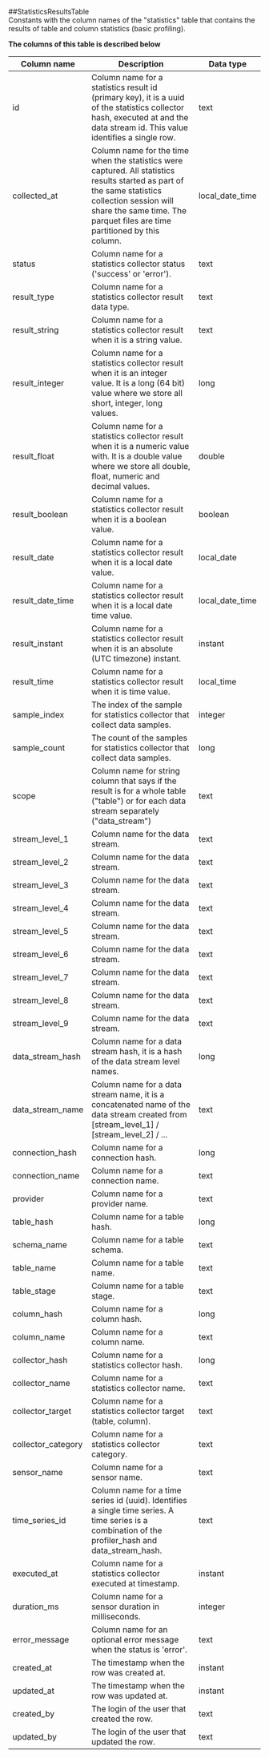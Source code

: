 ##StatisticsResultsTable  
Constants with the column names of the &quot;statistics&quot; table that contains the results of table and column statistics (basic profiling).  
  
**The columns of this table is described below**  
  
| Column name | Description | Data type |
|-------------|-------------|-----------|
 | id | Column name for a statistics result id (primary key), it is a uuid of the statistics collector hash, executed at and the data stream id. This value identifies a single row. | text |
 | collected_at | Column name for the time when the statistics were captured. All statistics results started as part of the same statistics collection session will share the same time. The parquet files are time partitioned by this column. | local_date_time |
 | status | Column name for a statistics collector status (&#x27;success&#x27; or &#x27;error&#x27;). | text |
 | result_type | Column name for a statistics collector result data type. | text |
 | result_string | Column name for a statistics collector result when it is a string value. | text |
 | result_integer | Column name for a statistics collector result when it is an integer value. It is a long (64 bit) value where we store all short, integer, long values. | long |
 | result_float | Column name for a statistics collector result when it is a numeric value with. It is a double value where we store all double, float, numeric and decimal values. | double |
 | result_boolean | Column name for a statistics collector result when it is a boolean value. | boolean |
 | result_date | Column name for a statistics collector result when it is a local date value. | local_date |
 | result_date_time | Column name for a statistics collector result when it is a local date time value. | local_date_time |
 | result_instant | Column name for a statistics collector result when it is an absolute (UTC timezone) instant. | instant |
 | result_time | Column name for a statistics collector result when it is time value. | local_time |
 | sample_index | The index of the sample for statistics collector that collect data samples. | integer |
 | sample_count | The count of the samples for statistics collector that collect data samples. | long |
 | scope | Column name for string column that says if the result is for a whole table (&quot;table&quot;) or for each data stream separately (&quot;data_stream&quot;) | text |
 | stream_level_1 | Column name for the data stream. | text |
 | stream_level_2 | Column name for the data stream. | text |
 | stream_level_3 | Column name for the data stream. | text |
 | stream_level_4 | Column name for the data stream. | text |
 | stream_level_5 | Column name for the data stream. | text |
 | stream_level_6 | Column name for the data stream. | text |
 | stream_level_7 | Column name for the data stream. | text |
 | stream_level_8 | Column name for the data stream. | text |
 | stream_level_9 | Column name for the data stream. | text |
 | data_stream_hash | Column name for a data stream hash, it is a hash of the data stream level names. | long |
 | data_stream_name | Column name for a data stream name, it is a concatenated name of the data stream created from [stream_level_1] / [stream_level_2] / ... | text |
 | connection_hash | Column name for a connection hash. | long |
 | connection_name | Column name for a connection name. | text |
 | provider | Column name for a provider name. | text |
 | table_hash | Column name for a table hash. | long |
 | schema_name | Column name for a table schema. | text |
 | table_name | Column name for a table name. | text |
 | table_stage | Column name for a table stage. | text |
 | column_hash | Column name for a column hash. | long |
 | column_name | Column name for a column name. | text |
 | collector_hash | Column name for a statistics collector hash. | long |
 | collector_name | Column name for a statistics collector name. | text |
 | collector_target | Column name for a statistics collector target (table, column). | text |
 | collector_category | Column name for a statistics collector category. | text |
 | sensor_name | Column name for a sensor name. | text |
 | time_series_id | Column name for a time series id (uuid). Identifies a single time series. A time series is a combination of the profiler_hash and data_stream_hash. | text |
 | executed_at | Column name for a statistics collector executed at timestamp. | instant |
 | duration_ms | Column name for a sensor duration in milliseconds. | integer |
 | error_message | Column name for an optional error message when the status is &#x27;error&#x27;. | text |
 | created_at | The timestamp when the row was created at. | instant |
 | updated_at | The timestamp when the row was updated at. | instant |
 | created_by | The login of the user that created the row. | text |
 | updated_by | The login of the user that updated the row. | text |
